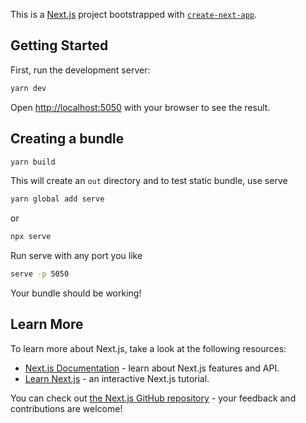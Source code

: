 This is a [Next.js](https://nextjs.org/) project bootstrapped with [`create-next-app`](https://github.com/vercel/next.js/tree/canary/packages/create-next-app).

## Getting Started

First, run the development server:

```bash
yarn dev
```

Open [http://localhost:5050](http://localhost:5050) with your browser to see the result.

## Creating a bundle

```zsh
yarn build
```

This will create an `out` directory and to test static bundle, use serve

```zsh
yarn global add serve
```

or

```zsh
npx serve
```

Run serve with any port you like

```zsh
serve -p 5050
```

Your bundle should be working!

## Learn More

To learn more about Next.js, take a look at the following resources:

- [Next.js Documentation](https://nextjs.org/docs) - learn about Next.js features and API.
- [Learn Next.js](https://nextjs.org/learn) - an interactive Next.js tutorial.

You can check out [the Next.js GitHub repository](https://github.com/vercel/next.js/) - your feedback and contributions are welcome!
